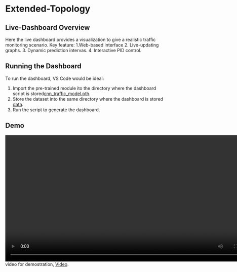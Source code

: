 # Extended-Topology

## Live-Dashboard Overview
Here the live dashboard provides a visualization to give a realistic traffic monitoring scenario. Key feature:
1.Web-based interface
2. Live-updating graphs.
3. Dynamic prediction intervas.
4. Interactive PID control.

## Running the Dashboard
To run the dashboard, VS Code would be ideal:
1. Import the pre-trained module ito the directory where the dashboard script is stored[cnn_traffic_model.pth](model/cnn_traffic_model.pth).
2. Store the dataset into the same directory where the dashboard is stored [data](data/packets_per_sec_analysis.csv).
3. Run the script to generate the dashboard.

## Demo
<video src="vedio/vedio.mp4" controls width="800"></video>
video for demostration, [Video](vedio/vedio.mp4).
